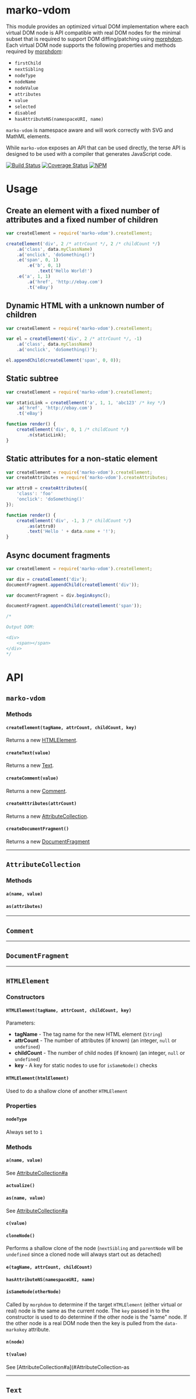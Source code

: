 marko-vdom
==========

This module provides an optimized virtual DOM implementation where each virtual DOM node is API compatible with real DOM nodes for the minimal subset that is required to support DOM diffing/patching using [morphdom](https://github.com/patrick-steele-idem/morphdom). Each virtual DOM node supports the following properties and methods required by [morphdom](https://github.com/patrick-steele-idem/morphdom):

- `firstChild`
- `nextSibling`
- `nodeType`
- `nodeName`
- `nodeValue`
- `attributes`
- `value`
- `selected`
- `disabled`
- `hasAttributeNS(namespaceURI, name)`

`marko-vdom` is namespace aware and will work correctly with SVG and MathML elements.

While `marko-vdom` exposes an API that can be used directly, the terse API is designed to be used with a compiler that generates JavaScript code.

[![Build Status](https://travis-ci.org/marko-js/marko-vdom.svg?branch=master)](https://travis-ci.org/marko-js/marko-vdom)
[![Coverage Status](https://coveralls.io/repos/github/marko-js/marko-vdom/badge.svg?branch=master)](https://coveralls.io/github/marko-js/marko-vdom?branch=master)
[![NPM](https://img.shields.io/npm/v/marko-vdom.svg)](https://www.npmjs.com/package/marko-vdom)

# Usage

## Create an element with a fixed number of attributes and a fixed number of children

```javascript
var createElement = require('marko-vdom').createElement;

createElement('div', 2 /* attrCount */, 2 /* childCount */)
    .a('class', data.myClassName)
    .a('onclick', 'doSomething()')
    .e('span', 0, 1)
        .e('b', 0, 1)
            .text('Hello World!')
    .e('a', 1, 1)
        .a('href', 'http://ebay.com')
        .t('eBay')
```

## Dynamic HTML with a unknown number of children

```javascript
var createElement = require('marko-vdom').createElement;

var el = createElement('div', 2 /* attrCount */, -1)
    .a('class', data.myClassName)
    .a('onclick', 'doSomething()');

el.appendChild(createElement('span', 0, 0));
```

## Static subtree

```javascript
var createElement = require('marko-vdom').createElement;

var staticLink = createElement('a', 1, 1, 'abc123' /* key */)
    .a('href', 'http://ebay.com')
    .t('eBay')

function render() {
    createElement('div', 0, 1 /* childCount */)
        .n(staticLink);
}
```

## Static attributes for a non-static element

```javascript
var createElement = require('marko-vdom').createElement;
var createAttributes = require('marko-vdom').createAttributes;

var attrs0 = createAttributes({
    'class': 'foo'
    'onclick': 'doSomething()'
});

function render() {
    createElement('div', -1, 3 /* childCount */)
        .as(attrs0)
        .text('Hello ' + data.name + '!');    
}
```

## Async document fragments

```javascript
var createElement = require('marko-vdom').createElement;

var div = createElement('div');
documentFragment.appendChild(createElement('div'));

var documentFragment = div.beginAsync();

documentFragment.appendChild(createElement('span'));

/*

Output DOM:

<div>
    <span></span>
</div>
*/

```

# API

## `marko-vdom`

### Methods

#### `createElement(tagName, attrCount, childCount, key)`

Returns a new [HTMLElement](#HTMLElement).

#### `createText(value)`

Returns a new [Text](#Text).

#### `createComment(value)`

Returns a new [Comment](#Comment).

#### `createAttributes(attrCount)`

Returns a new [AttributeCollection](#AttributeCollection).

#### `createDocumentFragment()`

Returns a new [DocumentFragment](#DocumentFragment)

---------------

<a name="AttributeCollection"></a>

## `AttributeCollection`

### Methods

<a name="AttributeCollection-a"></a>

#### `a(name, value)`

<a name="AttributeCollection-as"></a>

#### `as(attributes)`

---------------

<a name="Comment"></a>

## `Comment`

<a name="DocumentFragment"></a>

---------------

## `DocumentFragment`

<a name="HTMLElement"></a>

---------------

## `HTMLElement`

### Constructors

#### `HTMLElement(tagName, attrCount, childCount, key)`

Parameters:

- __tagName__ - The tag name for the new HTML element (`String`)
- __attrCount__ - The number of attributes (if known) (an integer, `null` or `undefined`)
- __childCount__ - The number of child nodes (if known) (an integer, `null` or `undefined`)
- __key__ - A key for static nodes to use for `isSameNode()` checks

#### `HTMLElement(htmlElement)`

Used to do a shallow clone of another `HTMLElement`

### Properties

#### `nodeType`

Always set to `1`

### Methods

#### `a(name, value)`

See [AttributeCollection#a](#AttributeCollection-a)

#### `actualize()`

#### `as(name, value)`

See [AttributeCollection#a](#AttributeCollection-as)

#### `c(value)`

#### `cloneNode()`

Performs a shallow clone of the node (`nextSibling` and `parentNode` will be `undefined` since a cloned node will always start out as detached)

#### `e(tagName, attrCount, childCount)`

#### `hasAttributeNS(namespaceURI, name)`

#### `isSameNode(otherNode)`

Called by `morphdom` to determine if the target `HTMLElement` (either virtual or real) node is the same as the current node. The `key` passed in to the constructor is used to do determine if the other node is the "same" node. If the other node is a real DOM node then the key is pulled from the `data-markokey` attribute.

#### `n(node)`

#### `t(value)`

See [AttributeCollection#a](#AttributeCollection-as

---------------

<a name="Text"></a>

## `Text`
